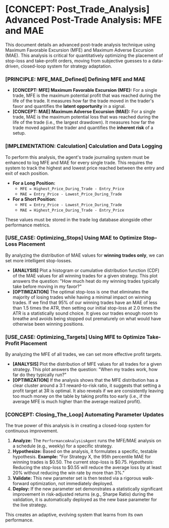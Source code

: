 # [CONCEPT: Post_Trade_Analysis] Advanced Post-Trade Analysis: MFE and MAE

This document details an advanced post-trade analysis technique using Maximum Favorable Excursion (MFE) and Maximum Adverse Excursion (MAE). This analysis is critical for quantitatively optimizing the placement of stop-loss and take-profit orders, moving from subjective guesses to a data-driven, closed-loop system for strategy adaptation.

### [PRINCIPLE: MFE_MAE_Defined] Defining MFE and MAE

- **[CONCEPT: MFE] Maximum Favorable Excursion (MFE):** For a single trade, MFE is the maximum potential profit that was reached during the life of the trade. It measures how far the trade moved in the trader's favor and quantifies the **latent opportunity** in a signal.
- **[CONCEPT: MAE] Maximum Adverse Excursion (MAE):** For a single trade, MAE is the maximum potential loss that was reached during the life of the trade (i.e., the largest drawdown). It measures how far the trade moved against the trader and quantifies the **inherent risk** of a setup.

### [IMPLEMENTATION: Calculation] Calculation and Data Logging

To perform this analysis, the agent's trade journaling system must be enhanced to log MFE and MAE for every single trade. This requires the system to track the highest and lowest price reached between the entry and exit of each position.

- **For a Long Position:**
  - `MFE = Highest_Price_During_Trade - Entry_Price`
  - `MAE = Entry_Price - Lowest_Price_During_Trade`
- **For a Short Position:**
  - `MFE = Entry_Price - Lowest_Price_During_Trade`
  - `MAE = Highest_Price_During_Trade - Entry_Price`

These values must be stored in the trade log database alongside other performance metrics.

### [USE_CASE: Optimizing_Stops] Using MAE to Optimize Stop-Loss Placement

By analyzing the distribution of MAE values for **winning trades only**, we can set more intelligent stop-losses.

- **[ANALYSIS]** Plot a histogram or cumulative distribution function (CDF) of the MAE values for all winning trades for a given strategy. This plot answers the question: "How much heat do my winning trades typically take before moving in my favor?"
- **[OPTIMIZATION]** The optimal stop-loss is one that eliminates the majority of losing trades while having a minimal impact on winning trades. If we find that 95% of our winning trades have an MAE of less than 1.5 times the ATR, then setting our initial stop-loss at 2.0 times the ATR is a statistically sound choice. It gives our trades enough room to breathe and avoids being stopped out prematurely on what would have otherwise been winning positions.

### [USE_CASE: Optimizing_Targets] Using MFE to Optimize Take-Profit Placement

By analyzing the MFE of all trades, we can set more effective profit targets.

- **[ANALYSIS]** Plot the distribution of MFE values for all trades for a given strategy. This plot answers the question: "When my trades work, how far do they typically run?"
- **[OPTIMIZATION]** If the analysis shows that the MFE distribution has a clear cluster around a 3:1 reward-to-risk ratio, it suggests that setting a profit target at 3R is optimal. It also reveals if we are consistently leaving too much money on the table by taking profits too early (i.e., if the average MFE is much higher than the average realized profit).

### [CONCEPT: Closing_The_Loop] Automating Parameter Updates

The true power of this analysis is in creating a closed-loop system for continuous improvement.

1.  **Analyze:** The `PerformanceAnalysisAgent` runs the MFE/MAE analysis on a schedule (e.g., weekly) for a specific strategy.
2.  **Hypothesize:** Based on the analysis, it formulates a specific, testable hypothesis. **Example:** "For Strategy X, the 95th percentile MAE for winning trades is $0.50. The current stop-loss is $0.75. *Hypothesis:* Reducing the stop-loss to $0.55 will reduce the average loss by at least 20% without reducing the win rate by more than 3%."
3.  **Validate:** This new parameter set is then tested via a rigorous walk-forward optimization, not immediately deployed.
4.  **Deploy:** If the new parameter set demonstrates a statistically significant improvement in risk-adjusted returns (e.g., Sharpe Ratio) during the validation, it is automatically deployed as the new base parameter for the live strategy.

This creates an adaptive, evolving system that learns from its own performance.